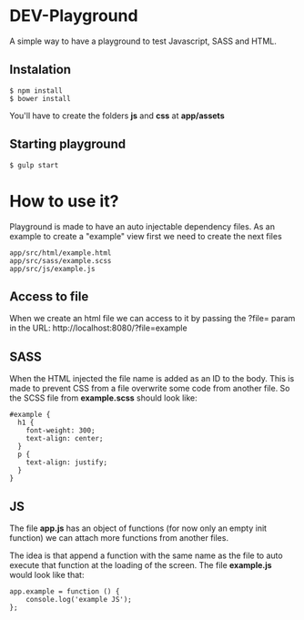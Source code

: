 # DEV-Playground
A simple way to have a playground to test Javascript, SASS and HTML.

## Instalation
```
$ npm install
$ bower install
````

You'll have to create the folders __js__ and __css__ at __app/assets__

## Starting playground
```
$ gulp start
```

# How to use it?
Playground is made to have an auto injectable dependency files. 
As an example to create a "example" view first we need to create the next files 
```
app/src/html/example.html
app/src/sass/example.scss
app/src/js/example.js
```

## Access to file
When we create an html file we can access to it by passing the ?file= param in the URL: http://localhost:8080/?file=example

## SASS
When the HTML injected the file name is added as an ID to the body. This is made to prevent CSS from a file overwrite some code from another file. So the SCSS file from __example.scss__ should look like:
```
#example {
  h1 {
    font-weight: 300;
    text-align: center;
  }
  p {
    text-align: justify;
  }
}
```

## JS
The file __app.js__ has an object of functions (for now only an empty init function) we can attach more functions from another files.

The idea is that append a function with the same name as the file to auto execute that function at the loading of the screen. The file __example.js__ would look like that:

```
app.example = function () {
    console.log('example JS');
};
```

